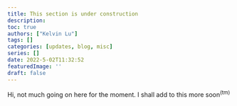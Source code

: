 ```yaml
---
title: This section is under construction
description:
toc: true
authors: ["Kelvin Lu"]
tags: []
categories: [updates, blog, misc]
series: []
date: 2022-5-02T11:32:52
featuredImage: ''
draft: false
---
```


Hi, not much going on here for the moment. I shall add to this more soon<sup>(tm)</sup>